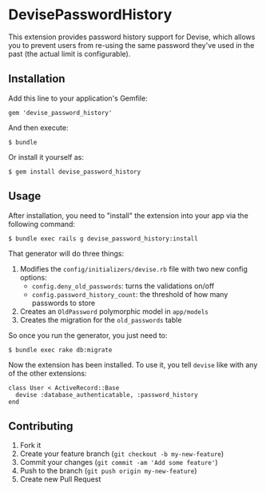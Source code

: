 # DevisePasswordHistory

This extension provides password history support for Devise,
which allows you to prevent users from re-using the same password
they've used in the past (the actual limit is configurable).

## Installation

Add this line to your application's Gemfile:

    gem 'devise_password_history'

And then execute:

    $ bundle

Or install it yourself as:

    $ gem install devise_password_history

## Usage

After installation, you need to "install" the extension into your
app via the following command:

    $ bundle exec rails g devise_password_history:install

That generator will do three things:

1. Modifies the `config/initializers/devise.rb` file with two new config options:
    - `config.deny_old_passwords`: turns the validations on/off
    - `config.password_history_count`: the threshold of how many passwords to store
2. Creates an `OldPassword` polymorphic model in `app/models`
3. Creates the migration for the `old_passwords` table

So once you run the generator, you just need to:

    $ bundle exec rake db:migrate

Now the extension has been installed. To use it, you tell `devise` like with
any of the other extensions:

    class User < ActiveRecord::Base
      devise :database_authenticatable, :password_history
    end

## Contributing

1. Fork it
2. Create your feature branch (`git checkout -b my-new-feature`)
3. Commit your changes (`git commit -am 'Add some feature'`)
4. Push to the branch (`git push origin my-new-feature`)
5. Create new Pull Request